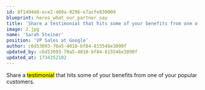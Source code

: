 ```yaml
---
id: 8f1494d8-ece2-400a-9296-e7acfe830009
blueprint: heres_what_our_partner_say
title: 'Share a testimonial that hits some of your benefits from one of your popular customers.'
image: 2.jpg
name: 'Sarah Steiner'
position: 'VP Sales at Google'
author: c6d53093-70a5-4010-bf84-815546e3090f
updated_by: c6d53093-70a5-4010-bf84-815546e3090f
updated_at: 1734352102
---
```

<p class="text-xl leading-normal dark:text-gray-300">Share a <mark class="mx-1 rounded-md bg-green-100 text-green-800 ring-4 ring-green-100 dark:bg-green-900 dark:text-green-200 dark:ring-green-900">testimonial</mark>
  that hits some of your benefits from one of your popular customers.                         
</p>